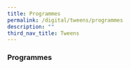 ```yaml
---
title: Programmes
permalink: /digital/tweens/programmes
description: ""
third_nav_title: Tweens
---
```


### **Programmes**
